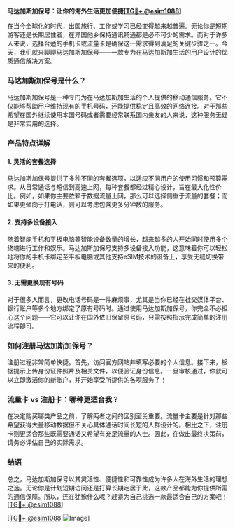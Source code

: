 **马达加斯加保号：让你的海外生活更加便捷[[TG💪+ @esim1088](https://t.me/s/esim1088)]**

在当今全球化的时代，出国旅行、工作或学习已经变得越来越普遍。无论你是短期游客还是长期居住者，在异国他乡保持通讯畅通都是必不可少的需求。而对于许多人来说，选择合适的手机卡或流量卡是确保这一需求得到满足的关键步骤之一。今天，我们就来聊聊马达加斯加保号——一款专为在马达加斯加生活的用户设计的优质通信解决方案。

### 马达加斯加保号是什么？

马达加斯加保号是一种专门为在马达加斯加生活的个人提供的移动通信服务。它不仅能够帮助用户维持现有的手机号码，还能提供稳定且高效的网络连接。对于那些希望在国外继续使用本国号码或者需要经常联系国内亲友的人来说，这种服务无疑是非常实用的选择。

### 产品特点详解

#### 1. **灵活的套餐选择**
马达加斯加保号提供了多种不同的套餐选项，以适应不同用户的使用习惯和预算需求。从日常通话与短信到高速上网，每种套餐都经过精心设计，旨在最大化性价比。例如，如果你主要依赖于数据流量上网，那么可以选择侧重于流量的套餐；而如果更倾向于打电话，则可以考虑包含更多分钟数的服务。

#### 2. **支持多设备接入**
随着智能手机和平板电脑等智能设备数量的增长，越来越多的人开始同时使用多个终端进行工作和娱乐。马达加斯加保号支持多设备接入功能，这意味着你可以轻松地将你的手机卡绑定至平板电脑或其他支持eSIM技术的设备上，享受无缝切换带来的便利。

#### 3. **无需更换现有号码**
对于很多人而言，更改电话号码是一件麻烦事，尤其是当你已经在社交媒体平台、银行账户等多个地方绑定了原有号码时。通过使用马达加斯加保号，你完全不必担心这个问题——它可以让你在国外依旧保留原号码，只需按照指示完成简单的注册流程即可。

### 如何注册马达加斯加保号？

注册过程非常简单快捷。首先，访问官方网站并填写必要的个人信息。接下来，根据提示上传身份证件照片及相关文件，以便验证身份信息。一旦审核通过，你就可以立即激活你的新账户，并开始享受所提供的各项服务了！

### 流量卡 vs 注册卡：哪种更适合我？

在决定购买哪类产品之前，了解两者之间的区别至关重要。流量卡主要是针对那些希望获得大量移动数据但不关心具体通话时间长短的人群设计的。相比之下，注册卡则更适合那些既需要通话又希望有充足流量的人士。因此，在做出最终决策前，请务必评估自己的实际需求。

### 结语

总之，马达加斯加保号以其灵活性、便捷性和可靠性成为许多人在海外生活的理想之选。无论你是计划短期访问还是打算长期定居于此，这款产品都能为你提供所需的通信保障。所以，还在犹豫什么呢？赶紧为自己挑选一款最适合自己的方案吧！[[TG💪+ @esim1088](https://t.me/s/esim1088)]

[[TG💪+ @esim1088](https://t.me/s/esim1088) ![Image](https://i.postimg.cc/4NQfJmqS/Snipaste-2025-05-13-00-14-12.png)]
